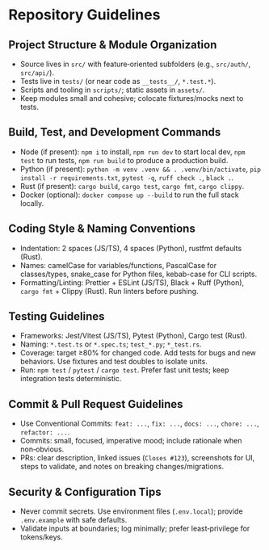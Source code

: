 # Repository Guidelines

## Project Structure & Module Organization
- Source lives in `src/` with feature‑oriented subfolders (e.g., `src/auth/`, `src/api/`).
- Tests live in `tests/` (or near code as `__tests__/`, `*.test.*`).
- Scripts and tooling in `scripts/`; static assets in `assets/`.
- Keep modules small and cohesive; colocate fixtures/mocks next to tests.

## Build, Test, and Development Commands
- Node (if present): `npm i` to install, `npm run dev` to start local dev, `npm test` to run tests, `npm run build` to produce a production build.
- Python (if present): `python -m venv .venv && . .venv/bin/activate`, `pip install -r requirements.txt`, `pytest -q`, `ruff check .`, `black .`.
- Rust (if present): `cargo build`, `cargo test`, `cargo fmt`, `cargo clippy`.
- Docker (optional): `docker compose up --build` to run the full stack locally.

## Coding Style & Naming Conventions
- Indentation: 2 spaces (JS/TS), 4 spaces (Python), rustfmt defaults (Rust).
- Names: camelCase for variables/functions, PascalCase for classes/types, snake_case for Python files, kebab-case for CLI scripts.
- Formatting/Linting: Prettier + ESLint (JS/TS), Black + Ruff (Python), `cargo fmt` + Clippy (Rust). Run linters before pushing.

## Testing Guidelines
- Frameworks: Jest/Vitest (JS/TS), Pytest (Python), Cargo test (Rust).
- Naming: `*.test.ts` or `*.spec.ts`; `test_*.py`; `*_test.rs`.
- Coverage: target ≥80% for changed code. Add tests for bugs and new behaviors. Use fixtures and test doubles to isolate units.
- Run: `npm test` / `pytest` / `cargo test`. Prefer fast unit tests; keep integration tests deterministic.

## Commit & Pull Request Guidelines
- Use Conventional Commits: `feat: ...`, `fix: ...`, `docs: ...`, `chore: ...`, `refactor: ...`.
- Commits: small, focused, imperative mood; include rationale when non‑obvious.
- PRs: clear description, linked issues (`Closes #123`), screenshots for UI, steps to validate, and notes on breaking changes/migrations.

## Security & Configuration Tips
- Never commit secrets. Use environment files (`.env.local`); provide `.env.example` with safe defaults.
- Validate inputs at boundaries; log minimally; prefer least‑privilege for tokens/keys.

